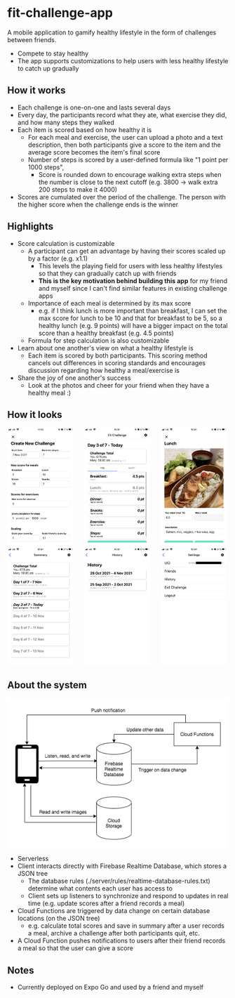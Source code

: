 # fit-challenge-app
A mobile application to gamify healthy lifestyle in the form of challenges between friends.
- Compete to stay healthy
- The app supports customizations to help users with less healthy lifestyle to catch up gradually

## How it works
- Each challenge is one-on-one and lasts several days
- Every day, the participants record what they ate, what exercise they did, and how many steps they walked
- Each item is scored based on how healthy it is
  - For each meal and exercise, the user can upload a photo and a text description, 
  then both participants give a score to the item and the average score becomes the item's final score
  - Number of steps is scored by a user-defined formula like "1 point per 1000 steps", 
    - Score is rounded down to encourage walking extra steps when the number is close to the next cutoff (e.g. 3800 -> walk extra 200 steps to make it 4000)
- Scores are cumulated over the period of the challenge. The person with the higher score when the challenge ends is the winner

## Highlights
- Score calculation is customizable
  - A participant can get an advantage by having their scores scaled up by a factor (e.g. x1.1)
    - This levels the playing field for users with less healthy lifestyles so that they can gradually catch up with friends
    - **This is the key motivation behind building this app** for my friend and myself since I can't find similar features in existing challenge apps
  - Importance of each meal is determined by its max score
    - e.g. if I think lunch is more important than breakfast, I can set the max score for lunch to be 10 and that for breakfast to be 5, 
    so a healthy lunch (e.g. 9 points) will have a bigger impact on the total score than a healthy breakfast (e.g. 4.5 points)
  - Formula for step calculation is also customizable
- Learn about one another's view on what a healthy lifestyle is
  - Each item is scored by both participants. This scoring method cancels out differences in scoring standards and encourages discussion regarding how healthy a meal/exercise is
- Share the joy of one another's success
  - Look at the photos and cheer for your friend when they have a healthy meal :)

## How it looks
<div>
  <img src="./readme-images/screenshots/create_challenge.png" width="30%" />
  &nbsp;&nbsp;&nbsp;&nbsp;
  <img src="./readme-images/screenshots/today.png" width="30%" />
  &nbsp;&nbsp;&nbsp;&nbsp;
  <img src="./readme-images/screenshots/record_item.png" width="30%" />
</div>
<div>
  <img src="./readme-images/screenshots/summary.png" width="30%" />
  &nbsp;&nbsp;&nbsp;&nbsp;
  <img src="./readme-images/screenshots/history.png" width="30%" /> 
  &nbsp;&nbsp;&nbsp;&nbsp;
  <img src="./readme-images/screenshots/settings.png" width="30%" />
</div>


## About the system
![System Diagram](./readme-images/system_diagram.png)

- Serverless
- Client interacts directly with Firebase Realtime Database, which stores a JSON tree
  - The database rules (./server/rules/realtime-database-rules.txt) determine what contents each user has access to
  - Client sets up listeners to synchronize and respond to updates in real time (e.g. update scores after a friend records a meal)
- Cloud Functions are triggered by data change on certain database locations (on the JSON tree)
  - e.g. calculate total scores and save in summary after a user records a meal, archive a challenge after both participants quit, etc.
- A Cloud Function pushes notifications to users after their friend records a meal so that the user can give a score

## Notes
- Currently deployed on Expo Go and used by a friend and myself
